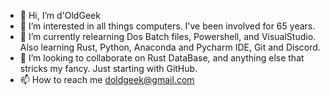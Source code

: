 - 👋 Hi, I’m d'OldGeek
- 👀 I’m interested in all things computers.  I've been involved for 65 years.
- 🌱 I’m currently relearning Dos Batch files, Powershell, and VisualStudio. Also learning Rust, Python, Anaconda and Pycharm IDE, Git and Discord.
- 💞️ I’m looking to collaborate on Rust DataBase, and anything else that stricks my fancy. Just starting with GitHub.
- 📫 How to reach me doldgeek@gmail.com 

<!---
gs-snrtech-2/gs-snrtech-2 is a ✨ special ✨ repository because its `README.md` (this file) appears on your GitHub profile.
You can click the Preview link to take a look at your changes.
--->
